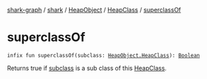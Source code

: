 [shark-graph](../../../index.md) / [shark](../../index.md) / [HeapObject](../index.md) / [HeapClass](index.md) / [superclassOf](./superclass-of.md)

# superclassOf

`infix fun superclassOf(subclass: `[`HeapObject.HeapClass`](index.md)`): `[`Boolean`](https://kotlinlang.org/api/latest/jvm/stdlib/kotlin/-boolean/index.html)

Returns true if [subclass](superclass-of.md#shark.HeapObject.HeapClass$superclassOf(shark.HeapObject.HeapClass)/subclass) is a sub class of this [HeapClass](index.md).

